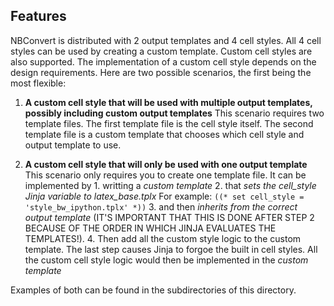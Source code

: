 ## Features

NBConvert is distributed with 2 output templates and 4 cell styles.  All 4 cell styles can be used by creating a custom template.  Custom cell styles are also supported.  The implementation of a custom cell style depends on the design requirements.  Here are two possible scenarios, the first being the most flexible:

1.  **A custom cell style that will be used with multiple output templates, possibly including custom output templates**
    This scenario requires two template files.  The first template file is the cell style itself.  The second template file is a custom template that chooses which cell style and output template to use.
    
2.  **A custom cell style that will only be used with one output template**
    This scenario only requires you to create one template file.  It can be implemented by 
        1. writting a *custom template* 
        2. that *sets the cell_style Jinja variable to latex_base.tplx*
           For example: `((* set cell_style = 'style_bw_ipython.tplx' *))`
        3. and then *inherits from the correct output template* (IT'S IMPORTANT THAT THIS IS DONE AFTER STEP 2 BECAUSE OF THE ORDER IN WHICH JINJA EVALUATES THE TEMPLATES!).
        4. Then add all the custom style logic to the custom template.
    The last step causes Jinja to forgoe the built in cell styles.  All the custom cell style logic would then be implemented in the *custom template*

Examples of both can be found in the subdirectories of this directory.